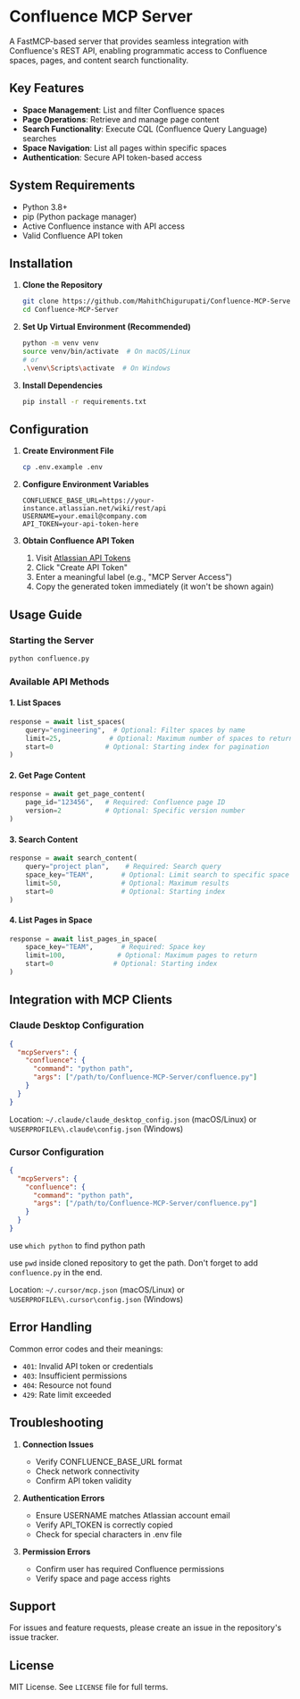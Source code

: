 # Confluence MCP Server

A FastMCP-based server that provides seamless integration with Confluence's REST API, enabling programmatic access to Confluence spaces, pages, and content search functionality.

## Key Features

- **Space Management**: List and filter Confluence spaces
- **Page Operations**: Retrieve and manage page content
- **Search Functionality**: Execute CQL (Confluence Query Language) searches
- **Space Navigation**: List all pages within specific spaces
- **Authentication**: Secure API token-based access

## System Requirements

- Python 3.8+
- pip (Python package manager)
- Active Confluence instance with API access
- Valid Confluence API token

## Installation

1. **Clone the Repository**
   ```bash
   git clone https://github.com/MahithChigurupati/Confluence-MCP-Server.git
   cd Confluence-MCP-Server
   ```

2. **Set Up Virtual Environment (Recommended)**
   ```bash
   python -m venv venv
   source venv/bin/activate  # On macOS/Linux
   # or
   .\venv\Scripts\activate  # On Windows
   ```

3. **Install Dependencies**
   ```bash
   pip install -r requirements.txt
   ```

## Configuration

1. **Create Environment File**
   ```bash
   cp .env.example .env
   ```

2. **Configure Environment Variables**
   ```plaintext
   CONFLUENCE_BASE_URL=https://your-instance.atlassian.net/wiki/rest/api
   USERNAME=your.email@company.com
   API_TOKEN=your-api-token-here
   ```

3. **Obtain Confluence API Token**
   1. Visit [Atlassian API Tokens](https://id.atlassian.com/manage-profile/security/api-tokens)
   2. Click "Create API Token"
   3. Enter a meaningful label (e.g., "MCP Server Access")
   4. Copy the generated token immediately (it won't be shown again)

## Usage Guide

### Starting the Server
```bash
python confluence.py
```

### Available API Methods

#### 1. List Spaces
```python
response = await list_spaces(
    query="engineering",  # Optional: Filter spaces by name
    limit=25,            # Optional: Maximum number of spaces to return
    start=0             # Optional: Starting index for pagination
)
```

#### 2. Get Page Content
```python
response = await get_page_content(
    page_id="123456",   # Required: Confluence page ID
    version=2           # Optional: Specific version number
)
```

#### 3. Search Content
```python
response = await search_content(
    query="project plan",    # Required: Search query
    space_key="TEAM",       # Optional: Limit search to specific space
    limit=50,               # Optional: Maximum results
    start=0                 # Optional: Starting index
)
```

#### 4. List Pages in Space
```python
response = await list_pages_in_space(
    space_key="TEAM",       # Required: Space key
    limit=100,             # Optional: Maximum pages to return
    start=0               # Optional: Starting index
)
```

## Integration with MCP Clients

### Claude Desktop Configuration
```json
{
  "mcpServers": {
    "confluence": {
      "command": "python path",
      "args": ["/path/to/Confluence-MCP-Server/confluence.py"]
    }
  }
}
```

Location: `~/.claude/claude_desktop_config.json` (macOS/Linux) or `%USERPROFILE%\.claude\config.json` (Windows)

### Cursor Configuration
```json
{
  "mcpServers": {
    "confluence": {
      "command": "python path",
      "args": ["/path/to/Confluence-MCP-Server/confluence.py"]
    }
  }
}
```

use `which python` to find python path

use `pwd` inside cloned repository to get the path. Don't forget to add `confluence.py` in the end.

Location: `~/.cursor/mcp.json` (macOS/Linux) or `%USERPROFILE%\.cursor\config.json` (Windows)

## Error Handling

Common error codes and their meanings:

- `401`: Invalid API token or credentials
- `403`: Insufficient permissions
- `404`: Resource not found
- `429`: Rate limit exceeded

## Troubleshooting

1. **Connection Issues**
   - Verify CONFLUENCE_BASE_URL format
   - Check network connectivity
   - Confirm API token validity

2. **Authentication Errors**
   - Ensure USERNAME matches Atlassian account email
   - Verify API_TOKEN is correctly copied
   - Check for special characters in .env file

3. **Permission Errors**
   - Confirm user has required Confluence permissions
   - Verify space and page access rights

## Support

For issues and feature requests, please create an issue in the repository's issue tracker.

## License

MIT License. See `LICENSE` file for full terms.